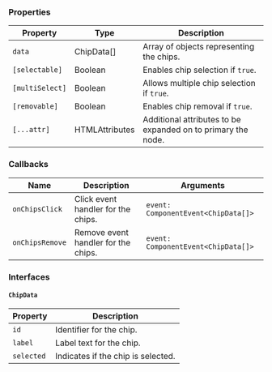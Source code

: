 ### Properties

| Property        | Type                            | Description                                                  |
| --------------- | ------------------------------- | ------------------------------------------------------------ |
| `data`          | ChipData[]                      | Array of objects representing the chips.                     |
| `[selectable]`  | Boolean                         | Enables chip selection if `true`.                            |
| `[multiSelect]` | Boolean                         | Allows multiple chip selection if `true`.                    |
| `[removable]`   | Boolean                         | Enables chip removal if `true`.                              |
| `[...attr] `    | HTMLAttributes<HTMLMenuElement> | Additional attributes to be expanded on to primary the node. |

### Callbacks

| Name            | Description                         | Arguments                           |
| --------------- | ----------------------------------- | ----------------------------------- |
| `onChipsClick`  | Click event handler for the chips.  | `event: ComponentEvent<ChipData[]>` |
| `onChipsRemove` | Remove event handler for the chips. | `event: ComponentEvent<ChipData[]>` |

### Interfaces

#### `ChipData`

| Property   | Description                        |
| ---------- | ---------------------------------- |
| `id`       | Identifier for the chip.           |
| `label`    | Label text for the chip.           |
| `selected` | Indicates if the chip is selected. |
